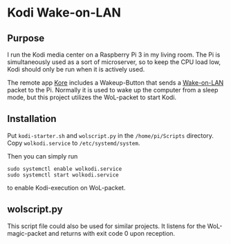 # Kodi Wake-on-LAN

## Purpose
I run the Kodi media center on a Raspberry Pi 3 in my living room. The Pi is simultaneously used as a sort of microserver, so to keep the CPU load low, Kodi should only be run when it is actively used.

The remote app [Kore](https://github.com/xbmc/Kore) includes a Wakeup-Button that sends a [Wake-on-LAN](https://en.wikipedia.org/wiki/Wake-on-LAN) packet to the Pi. Normally it is used to wake up the computer from a sleep mode, but this project utilizes the WoL-packet to start Kodi.

## Installation

Put `kodi-starter.sh` and `wolscript.py` in the `/home/pi/Scripts` directory.
Copy `wolkodi.service` to `/etc/systemd/system`.

Then you can simply run

```
sudo systemctl enable wolkodi.service
sudo systemctl start wolkodi.service
```

to enable Kodi-execution on WoL-packet.

## wolscript.py
This script file could also be used for similar projects. It listens for the WoL-magic-packet and returns with exit code 0 upon reception.